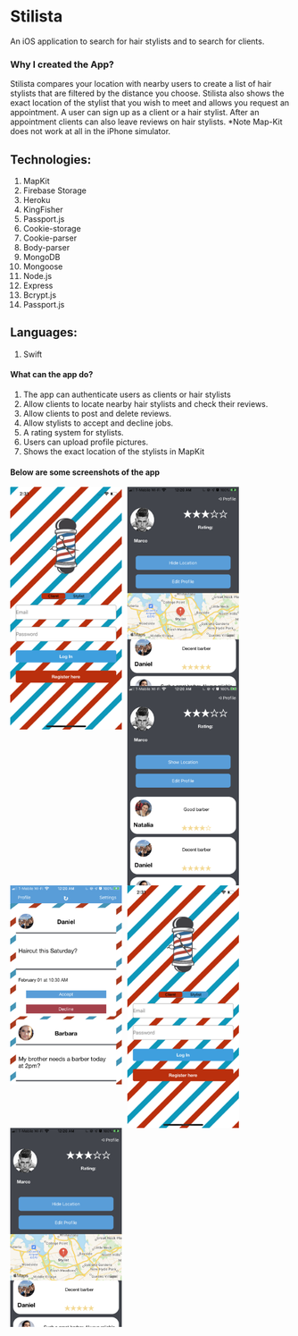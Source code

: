 # Stilista
An iOS application to search for hair stylists and to search for clients.

### Why I created the App?

Stilista compares your location with nearby users to create a list of hair stylists that are filtered by the distance you choose. 
Stilista also shows the exact location of the stylist that you wish to meet and allows you request an appointment. 
A user can sign up as a client or a hair stylist. After an appointment clients can also leave reviews on hair stylists. *Note Map-Kit does not work at all in the iPhone simulator.

## Technologies: 
1. MapKit
2. Firebase Storage
3. Heroku
4. KingFisher
5. Passport.js
6. Cookie-storage
7. Cookie-parser
8. Body-parser
9. MongoDB
10. Mongoose
11. Node.js
12. Express
13. Bcrypt.js
14. Passport.js

## Languages: 
1. Swift

#### What can the app do?
1. The app can authenticate users as clients or hair stylists
2. Allow clients to locate nearby hair stylists and check their reviews.
3. Allow clients to post and delete reviews.
4. Allow stylists to accept and decline jobs.
5. A rating system for stylists.
6. Users can upload profile pictures.
7. Shows the exact location of the stylists in MapKit



#### Below are some screenshots of the app

<img src="Simulator Screen Shot - iPhone Xs - 2020-02-13 at 14.31.03.png"
    alt="home"
    style="float: left; margin-right: 10px;"
    width="200"/> <img src="E2984B95-DD55-489B-A18A-FBEDE3DC9BF4.png"
    alt="home"
    style="float: left; margin-right:10px;"
    width="200"/> <img src="55285962-B2ED-409B-A59E-5024976AAFE9.png"
    alt="home"
    style="float: left; margin-right:10px;"
    width="200"/> <img src="92385483-8D0E-48A3-B2DC-DFE60134BE51.png"
    alt="home"
    style="float: left; margin-right:10px;"
    width="200"/> 
    
    
<img src="Simulator Screen Shot - iPhone Xs - 2020-02-13 at 14.31.03.png"
    alt="home"
    style="float: left; margin-right: 10px;"
    width="200"/> <img src="E2984B95-DD55-489B-A18A-FBEDE3DC9BF4.png"
    alt="home"
    style="float: left; margin-right:10px;"
    width="200"/>
    

    
